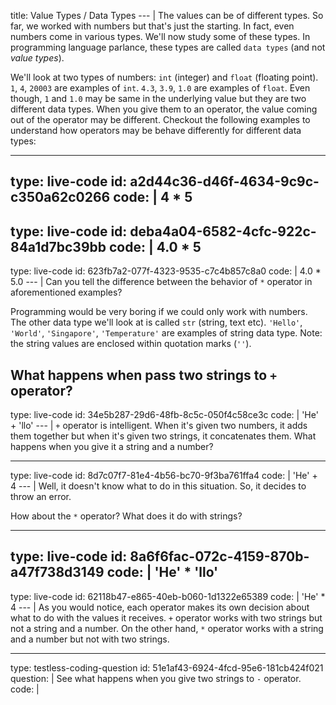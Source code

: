 title: Value Types / Data Types
--- |
  The values can be of different types. So far, we worked with numbers but that's just the starting. In fact, even numbers come in various types. We'll now study some of these types. In programming language parlance, these types are called `data types` (and not _value types_).

  We'll look at two types of numbers: `int` (integer) and `float` (floating point). `1`, `4`, `20003` are examples of `int`. `4.3`, `3.9`, `1.0` are examples of `float`. Even though, `1` and `1.0` may be same in the underlying value but they are two different data types. When you give them to an operator, the value coming out of the operator may be different. Checkout the following examples to understand how operators may be behave differently for different data types:

---
type: live-code
id: a2d44c36-d46f-4634-9c9c-c350a62c0266
code: |
  4 * 5
---
type: live-code
id: deba4a04-6582-4cfc-922c-84a1d7bc39bb
code: |
  4.0 * 5
---
type: live-code
id: 623fb7a2-077f-4323-9535-c7c4b857c8a0
code: |
  4.0 * 5.0
--- |
  Can you tell the difference between the behavior of `*` operator in aforementioned examples?

  Programming would be very boring if we could only work with numbers. The other data type we'll look at is called `str` (string, text etc). `'Hello'`, `'World'`, `'Singapore'`, `'Temperature'` are examples of string data type. Note: the string values are enclosed within quotation marks (`''`).

  What happens when pass two strings to `+` operator?
---
type: live-code
id: 34e5b287-29d6-48fb-8c5c-050f4c58ce3c
code: |
  'He' + 'llo'
--- |
  `+` operator is intelligent. When it's given two numbers, it adds them together but when it's given two strings, it concatenates them. What happens when you give it a string and a number?

---
type: live-code
id: 8d7c07f7-81e4-4b56-bc70-9f3ba761ffa4
code: |
  'He' + 4
--- |
  Well, it doesn't know what to do in this situation. So, it decides to throw an error.

  How about the `*` operator? What does it do with strings?

---
type: live-code
id: 8a6f6fac-072c-4159-870b-a47f738d3149
code: |
  'He' * 'llo'
---
type: live-code
id: 62118b47-e865-40eb-b060-1d1322e65389
code: |
  'He' * 4
--- |
  As you would notice, each operator makes its own decision about what to do with the values it receives. `+` operator works with two strings but not a string and a number. On the other hand, `*` operator works with a string and a number but not with two strings.

---
type: testless-coding-question
id: 51e1af43-6924-4fcd-95e6-181cb424f021
question: |
  See what happens when you give two strings to `-` operator.
code: |
